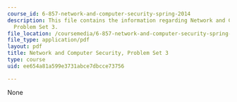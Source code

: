 ```yaml
---
course_id: 6-857-network-and-computer-security-spring-2014
description: This file contains the information regarding Network and Computer Security,
  Problem Set 3.
file_location: /coursemedia/6-857-network-and-computer-security-spring-2014/ee654a81a599e3731abce7dbcce73756_MIT6_857S14_ps3.pdf
file_type: application/pdf
layout: pdf
title: Network and Computer Security, Problem Set 3
type: course
uid: ee654a81a599e3731abce7dbcce73756

---
```

None